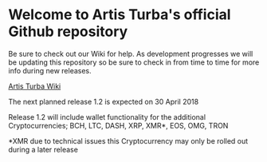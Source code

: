 # Welcome to Artis Turba's official Github repository 

Be sure to check out our Wiki for help. As development progresses we will be updating this repository so be sure to check in from time to time for more info during new releases.

[Artis Turba Wiki](https://github.com/ArtisTurba/Central/wiki)


The next planned release 1.2 is expected on 30 April 2018

Release 1.2 will include wallet functionality for the additional Cryptocurrencies; BCH, LTC, DASH, XRP, XMR*, EOS, OMG, TRON

*XMR due to technical issues this Cryptocurrency may only be rolled out during a later release



